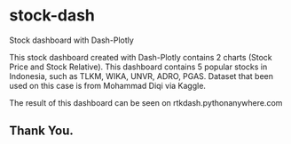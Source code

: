 # stock-dash
Stock dashboard with Dash-Plotly


This stock dashboard created with Dash-Plotly contains 2 charts (Stock Price and Stock Relative).
This dashboard contains 5 popular stocks in Indonesia, such as TLKM, WIKA, UNVR, ADRO, PGAS.
Dataset that been used on this case is from Mohammad Diqi via Kaggle.


The result of this dashboard can be seen on rtkdash.pythonanywhere.com

## Thank You. 
